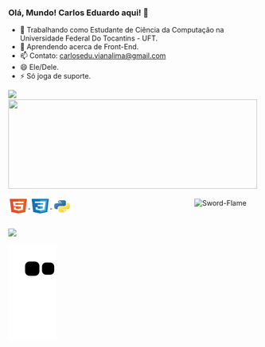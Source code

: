 ### Olá, Mundo! Carlos Eduardo aqui! 👋

- 🔭 Trabalhando como Estudante de Ciência da Computação na Universidade Federal Do Tocantins - UFT.
- 🌱 Aprendendo acerca de Front-End.
- 📫 Contato: carlosedu.vianalima@gmail.com
- 😄 Ele/Dele.
- ⚡ Só joga de suporte.

<div>
  <a href="https://github.com/CarlosEduViLi">
  <img height="180em" src="https://github-readme-stats.vercel.app/api?username=CarlosEduViLi&show_icons=true&theme=dark&include_all_commits=true&count_private=true"/>
  <img height="180em" width="500" src="https://github-readme-stats.vercel.app/api/top-langs/?username=CarlosEduViLi&layout=compact&langs_count=7&theme=dark"/>
</div>

<div style="display: inline_block"><br>
  <img align="center" alt="Carlos-HTML" height="30" width="40" src="https://raw.githubusercontent.com/devicons/devicon/master/icons/html5/html5-original.svg">
  <img align="center" alt="Carlos-CSS" height="30" width="40" src="https://raw.githubusercontent.com/devicons/devicon/master/icons/css3/css3-original.svg">
  <img align="center" alt="Carlos-Python" height="30" width="40" src="https://raw.githubusercontent.com/devicons/devicon/master/icons/python/python-original.svg">
  <img align="right" alt="Sword-Flame" height="130" width="130" src="https://media.discordapp.net/attachments/769155757223837729/877260941429985300/ddh4slr-82c38d93-e1a3-4414-9128-d8613670dc97.gif">
</div>

  ##
<div> 
  <a href="https://www.instagram.com/carlos_eduardo_ax400/" target="_blank"><img src="https://img.shields.io/badge/-Instagram-%23E4405F?style=for-the-badge&logo=instagram&logoColor=white" target="_blank"></a>
  
  ![Snake animation](https://github.com/CarlosEduViLi/CarlosEduViLi/blob/output/github-contribution-grid-snake.svg)
 
</div>
